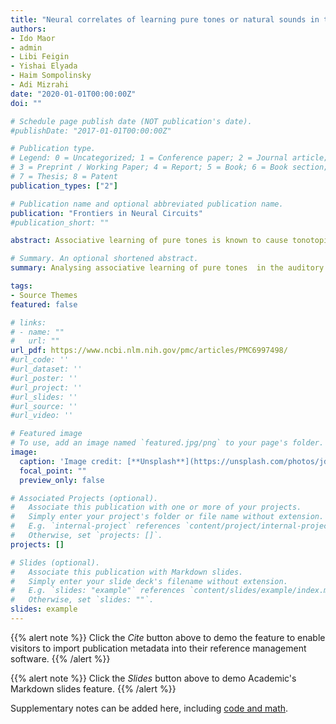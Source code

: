 ```yaml
---
title: "Neural correlates of learning pure tones or natural sounds in the auditory cortex"
authors:
- Ido Maor
- admin
- Libi Feigin
- Yishai Elyada
- Haim Sompolinsky
- Adi Mizrahi
date: "2020-01-01T00:00:00Z"
doi: ""

# Schedule page publish date (NOT publication's date).
#publishDate: "2017-01-01T00:00:00Z"

# Publication type.
# Legend: 0 = Uncategorized; 1 = Conference paper; 2 = Journal article;
# 3 = Preprint / Working Paper; 4 = Report; 5 = Book; 6 = Book section;
# 7 = Thesis; 8 = Patent
publication_types: ["2"]

# Publication name and optional abbreviated publication name.
publication: "Frontiers in Neural Circuits"
#publication_short: ""

abstract: Associative learning of pure tones is known to cause tonotopic map expansion in the auditory cortex (ACx), but the function this plasticity sub-serves is unclear. We developed an automated training platform called the Educage, which was used to train mice on a go/no go auditory discrimination task to their perceptual limits, for difficult discriminations among pure tones or natural sounds. Spiking responses of excitatory and inhibitory parvalbumin (PV+) L2/3 neurons in mouse ACx revealed learning-induced overrepresentation of the learned frequencies, as expected from previous literature. The coordinated plasticity of excitatory and inhibitory neurons supports a role for PV+ neurons in homeostatic maintenance of excitation–inhibition balance within the circuit. Using a novel computational model to study auditory tuning curves, we show that overrepresentation of the learned tones does not necessarily improve discrimination performance of the network to these tones. In a separate set of experiments, we trained mice to discriminate among natural sounds. Perceptual learning of natural sounds induced “sparsening” and decorrelation of the neural response, consequently improving discrimination of these complex sounds. This signature of plasticity in A1 highlights its role in coding natural sounds. 

# Summary. An optional shortened abstract.
summary: Analysing associative learning of pure tones  in the auditory cortex. Spiking responses of excitatory and inhibitory neurons in mouse revealed learning induced overrepresentation of the  learned frequencies. Using a novel computational model to study auditory tuning curves, we show that overrepresentation of the learned tones does not necessarily improve along the training

tags:
- Source Themes
featured: false

# links:
# - name: ""
#   url: ""
url_pdf: https://www.ncbi.nlm.nih.gov/pmc/articles/PMC6997498/
#url_code: ''
#url_dataset: ''
#url_poster: ''
#url_project: ''
#url_slides: ''
#url_source: ''
#url_video: ''

# Featured image
# To use, add an image named `featured.jpg/png` to your page's folder. 
image:
  caption: 'Image credit: [**Unsplash**](https://unsplash.com/photos/jdD8gXaTZsc)'
  focal_point: ""
  preview_only: false

# Associated Projects (optional).
#   Associate this publication with one or more of your projects.
#   Simply enter your project's folder or file name without extension.
#   E.g. `internal-project` references `content/project/internal-project/index.md`.
#   Otherwise, set `projects: []`.
projects: []

# Slides (optional).
#   Associate this publication with Markdown slides.
#   Simply enter your slide deck's filename without extension.
#   E.g. `slides: "example"` references `content/slides/example/index.md`.
#   Otherwise, set `slides: ""`.
slides: example
---
```


{{% alert note %}}
Click the *Cite* button above to demo the feature to enable visitors to import publication metadata into their reference management software.
{{% /alert %}}

{{% alert note %}}
Click the *Slides* button above to demo Academic's Markdown slides feature.
{{% /alert %}}

Supplementary notes can be added here, including [code and math](https://sourcethemes.com/academic/docs/writing-markdown-latex/).
